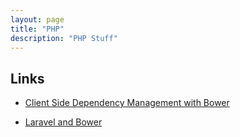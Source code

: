 ```yaml
---
layout: page
title: "PHP"
description: "PHP Stuff"
---
```



## Links

* [Client Side Dependency Management with Bower](https://inviqa.com/blog/manage-project-dependencies-bower-and-composer)

* [Laravel and Bower](http://laravelcoding.com/blog/laravel-5-beauty-using-bower)
